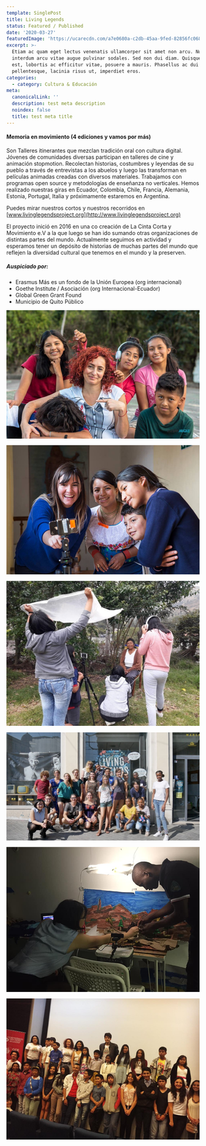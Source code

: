 ```yaml
---
template: SinglePost
title: Living Legends
status: Featured / Published
date: '2020-03-27'
featuredImage: 'https://ucarecdn.com/a7e0680a-c2db-45aa-9fed-82856fc06847/'
excerpt: >-
  Etiam ac quam eget lectus venenatis ullamcorper sit amet non arcu. Nullam
  interdum arcu vitae augue pulvinar sodales. Sed non dui diam. Quisque lectus
  est, lobortis ac efficitur vitae, posuere a mauris. Phasellus ac dui
  pellentesque, lacinia risus ut, imperdiet eros.
categories:
  - category: Cultura & Educación
meta:
  canonicalLink: ''
  description: test meta description
  noindex: false
  title: test meta title
---
```


#### Memoria en movimiento (4 ediciones y vamos por más)

Son Talleres itinerantes que mezclan tradición oral con cultura digital. Jóvenes de comunidades diversas participan en talleres de cine y animación stopmotion. Recolectan historias, costumbres y leyendas de su pueblo a través de entrevistas a los abuelos y luego las transforman en películas animadas creadas con diversos materiales. Trabajamos con programas open source y metodologías de enseñanza no verticales. Hemos realizado nuestras giras en Ecuador, Colombia, Chile, Francia, Alemania, Estonia, Portugal, Italia y próximamente estaremos en Argentina.

Puedes mirar nuestros cortos y nuestros recorridos en [www.livinglegendsproject.org](http://www.livinglegendsproject.org)

El proyecto inició en 2016 en una co creación de La Cinta Corta y Movimiento e.V a la que luego se han ido sumando otras organizaciones de distintas partes del mundo. Actualmente seguimos en actividad y esperamos tener un depósito de historias de muchas partes del mundo que reflejen la diversidad cultural que tenemos en el mundo y la preserven.

##### Auspiciado por:

- Erasmus Más es un fondo de la Unión Europea (org internacional)
- Goethe Institute / Asociación (org Internacional-Ecuador)
- Global Green Grant Found
- Municipio de Quito Público

![Livinglegends](static/images/LivingLegends0.jpg 'Livinglegends')

![Livinglegends](static/images/LivingLegends1.jpg 'Livinglegends')

![Livinglegends](static/images/LivingLegends2.jpg 'Livinglegends')

![Livinglegends](static/images/LivingLegends3.jpg 'Livinglegends')

![Livinglegends](static/images/LivingLegends4.jpg 'Livinglegends')

![Livinglegends](static/images/LivingLegends6.jpg 'Livinglegends')

<!-- <iframe width="560" height="315" src="https://www.youtube.com/embed/Id64silK_7M" frameborder="0" allow="accelerometer; autoplay; encrypted-media; gyroscope; picture-in-picture" allowfullscreen></iframe> -->
